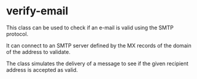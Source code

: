 # verify-email
This class can be used to check if an e-mail is valid using the SMTP protocol.


It can connect to an SMTP server defined by the MX records of the domain of the address to validate.

The class simulates the delivery of a message to see if the given recipient address is accepted as valid.
